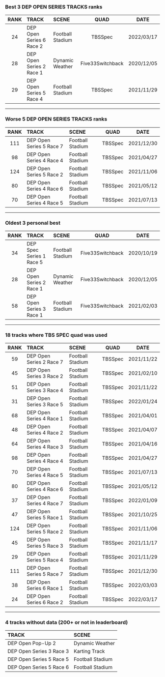 ### Best 3 DEP OPEN SERIES TRACKS ranks
|RANK|TRACK|SCENE|QUAD|DATE|
|:---:|:---|:---|:---:|:---:|
|24|DEP Open Series 6 Race 2|Football Stadium|TBSSpec|2022/03/17|
|28|DEP Open Series 2 Race 1|Dynamic Weather|Five33Switchback|2020/12/05|
|29|DEP Open Series 5 Race 4|Football Stadium|TBSSpec|2021/11/29|
---
### Worse 5 DEP OPEN SERIES TRACKS ranks
|RANK|TRACK|SCENE|QUAD|DATE|
|:---:|:---|:---|:---:|:---:|
|111|DEP Open Series 5 Race 7|Football Stadium|TBSSpec|2021/12/30|
|98|DEP Open Series 4 Race 4|Football Stadium|TBSSpec|2021/04/27|
|124|DEP Open Series 5 Race 2|Football Stadium|TBSSpec|2021/11/06|
|80|DEP Open Series 4 Race 6|Football Stadium|TBSSpec|2021/05/12|
|70|DEP Open Series 4 Race 5|Football Stadium|TBSSpec|2021/07/13|
---
### Oldest 3 personal best
|RANK|TRACK|SCENE|QUAD|DATE|
|:---:|:---|:---|:---:|:---:|
|34|DEP Spec Series 1 Race 5|Football Stadium|Five33Switchback|2020/10/19|
|28|DEP Open Series 2 Race 1|Dynamic Weather|Five33Switchback|2020/12/05|
|58|DEP Open Series 3 Race 1|Football Stadium|Five33Switchback|2021/02/03|
---
### 18 tracks where TBS SPEC quad was used
|RANK|TRACK|SCENE|QUAD|DATE|
|:---:|:---|:---|:---:|:---:|
|59|DEP Open Series 2 Race 7|Football Stadium|TBSSpec|2021/11/22|
|45|DEP Open Series 3 Race 2|Football Stadium|TBSSpec|2021/02/10|
|51|DEP Open Series 3 Race 4|Football Stadium|TBSSpec|2021/11/22|
|31|DEP Open Series 3 Race 5|Football Stadium|TBSSpec|2022/01/24|
|68|DEP Open Series 4 Race 1|Football Stadium|TBSSpec|2021/04/01|
|48|DEP Open Series 4 Race 2|Football Stadium|TBSSpec|2021/04/07|
|64|DEP Open Series 4 Race 3|Football Stadium|TBSSpec|2021/04/16|
|98|DEP Open Series 4 Race 4|Football Stadium|TBSSpec|2021/04/27|
|70|DEP Open Series 4 Race 5|Football Stadium|TBSSpec|2021/07/13|
|80|DEP Open Series 4 Race 6|Football Stadium|TBSSpec|2021/05/12|
|37|DEP Open Series 4 Race 7|Football Stadium|TBSSpec|2022/01/09|
|47|DEP Open Series 5 Race 1|Football Stadium|TBSSpec|2021/10/25|
|124|DEP Open Series 5 Race 2|Football Stadium|TBSSpec|2021/11/06|
|45|DEP Open Series 5 Race 3|Football Stadium|TBSSpec|2021/11/17|
|29|DEP Open Series 5 Race 4|Football Stadium|TBSSpec|2021/11/29|
|111|DEP Open Series 5 Race 7|Football Stadium|TBSSpec|2021/12/30|
|38|DEP Open Series 6 Race 1|Football Stadium|TBSSpec|2022/03/03|
|24|DEP Open Series 6 Race 2|Football Stadium|TBSSpec|2022/03/17|
---
### 4 tracks without data (200+ or not in leaderboard)
|TRACK|SCENE|
|:---|:---|
|DEP Open Pop-Up 2|Dynamic Weather|
|DEP Open Series 3 Race 3|Karting Track|
|DEP Open Series 5 Race 5|Football Stadium|
|DEP Open Series 5 Race 6|Football Stadium|
